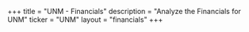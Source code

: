 +++
title = "UNM - Financials"
description = "Analyze the Financials for UNM"
ticker = "UNM"
layout = "financials"
+++

